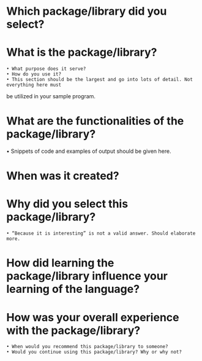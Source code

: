 # Which package/library did you select?
# What is the package/library?
    • What purpose does it serve?
    • How do you use it?
    • This section should be the largest and go into lots of detail. Not everything here must
be utilized in your sample program.
# What are the functionalities of the package/library?
• Snippets of code and examples of output should be given here.
# When was it created?
# Why did you select this package/library?
    • “Because it is interesting” is not a valid answer. Should elaborate more.
# How did learning the package/library influence your learning of the language?
# How was your overall experience with the package/library?
    • When would you recommend this package/library to someone?
    • Would you continue using this package/library? Why or why not?